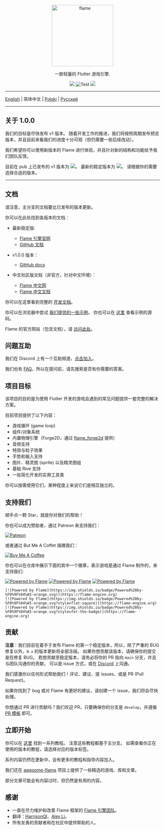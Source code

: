 <p align="center">
  <a href="https://flame-engine.org">
    <img alt="flame" width="200px" src="https://user-images.githubusercontent.com/6718144/101553774-3bc7b000-39ad-11eb-8a6a-de2daa31bd64.png">
  </a>
</p>

<p align="center">
一款轻量的 Flutter 游戏引擎.
</p>

<p align="center">
  <a title="Pub" href="https://pub.dartlang.org/packages/flame" ><img src="https://img.shields.io/pub/v/flame.svg?style=popout" /></a> <img src="https://github.com/flame-engine/flame/workflows/Test/badge.svg?branch=master&event=push" alt="Test" /> <a title="Discord" href="https://discord.gg/pxrBmy4" ><img src="https://img.shields.io/discord/509714518008528896.svg" /></a>
</p>

---

[English](/README.md) | 简体中文 | [Polski](/i18n/README-PL.md) | [Русский](/i18n/README-RU.md)

---

## 关于 1.0.0

我们的目标是尽快发布 v1 版本。
随着开发工作的推进，我们将按照周期发布预览版本，并且目前来看我们的进度十分可观（但仍需要一些后续改动）。

我们希望你可以使用新版本的 Flame 进行体验，并且针对新的结构和功能给予我们团队反馈。

目前在 pub 上已发布的 v1 版本为
<a title="Pub" href="https://pub.flutter-io.cn/packages/flame" ><img src="https://img.shields.io/pub/v/flame.svg?style=popout&include_prereleases" /></a>。
最新的稳定版本为
<a title="Pub" href="https://pub.flutter-io.cn/packages/flame" ><img src="https://img.shields.io/pub/v/flame.svg?style=popout" /></a>。
请根据你的需要选择合适的版本。

---

## 文档

请注意，主分支的文档要比已发布的版本更新。

你可以在此处找到各版本的文档：
- 最新稳定版: 
    - [Flame 引擎官网](https://flame-engine.org/)
    - [GitHub 文档](https://github.com/flame-engine/flame/tree/master-v0.x/doc)

- v1.0.0 版本：
    - [GitHub docs](https://github.com/flame-engine/flame/tree/1.0.0-releasecandidate.11/doc)

- 中文社区版文档（非官方，针对中文环境）：
    - [Flame 中文网](https://www.flame-cn.com/)
    - [Flame 中文文档](https://docs.flame-cn.com/)

你可以在这里看到完整的 [开发文档](doc/README.md)。

你可以在浏览器中尝试 [我们提供的一些示例](https://flame-engine.github.io/flame/)。
你也可以在 [这里](https://github.com/flame-engine/flame/tree/main/examples) 查看示例的源码。

Flame 的官方网站（包含文档），请 [访问此处](https://flame-engine.org/)。

## 问题互助

我们在 Discord 上有一个互助频道，[点击加入](https://discord.gg/pxrBmy4)。

我们也有 [FAQ](FAQ.md)，所以在提问前，请先搜索是否有你需要的答案。

## 项目目标

该项目的目的是为使用 Flutter 开发的游戏会遇到的常见问题提供一套完整的解决方案。

目前项目提供了以下内容：
- 游戏循环 (game loop)
- 组件/对象系统
- 内置物理引擎（Forge2D，通过 [flame_forge2d](https://github.com/flame-engine/flame_Forge2D) 提供）
- 音频支持
- 特效与粒子效果
- 手势和输入支持
- 图片、精灵图 (sprite) 以及精灵图组
- 基础 Rive 支持
- 一些简化开发的实用工具类

你可以按需使用它们，某种程度上来说它们是相互独立的。

## 支持我们

顺手点一颗 Star，就是你对我们的帮助！

你也可以成为赞助者，通过 Patreon 来支持我们：

[![Patreon](https://c5.patreon.com/external/logo/become_a_patron_button.png)](https://www.patreon.com/fireslime)

或者通过 But Me A Coffet 捐赠我们：

[![Buy Me A Coffee](https://user-images.githubusercontent.com/835641/60540201-fcd7fa00-9ce4-11e9-87ec-1e98568e9f58.png)](https://www.buymeacoffee.com/fireslime)

你也可以在仓库中展示下面的其中一个徽章，表示游戏是通过 Flame 制作的，来支持我们:

[![Powered by Flame](https://img.shields.io/badge/Powered%20by-%F0%9F%94%A5-orange.svg)](https://flame-engine.org)
[![Powered by Flame](https://img.shields.io/badge/Powered%20by-%F0%9F%94%A5-orange.svg?style=flat-square)](https://flame-engine.org)
[![Powered by Flame](https://img.shields.io/badge/Powered%20by-%F0%9F%94%A5-orange.svg?style=for-the-badge)](https://flame-engine.org)

```
[![Powered by Flame](https://img.shields.io/badge/Powered%20by-%F0%9F%94%A5-orange.svg)](https://flame-engine.org)
[![Powered by Flame](https://img.shields.io/badge/Powered%20by-%F0%9F%94%A5-orange.svg?style=flat-square)](https://flame-engine.org)
[![Powered by Flame](https://img.shields.io/badge/Powered%20by-%F0%9F%94%A5-orange.svg?style=for-the-badge)](https://flame-engine.org)
```

## 贡献

**注意**：我们目前在着手于发布 Flame 的第一个稳定版本，所以，除了严重的 BUG 修复以外，`0.x` 的版本更新将全部冻结。
如果你想贡献该版本，请确保你的提交是在修复 BUG。
若想贡献至稳定版本，请务必将你的 PR 指向 `main` 分支，并且与团队沟通你的贡献，
可以是 issue 方式，或在 [Discord](https://discord.gg/pxrBmy4) 上沟通。

我们感激你以任何形式帮助我们！评论、建议、提 issues、或是 PR (Pull Request)。

如果你找到了 bug 或对 Flame 有更好的建议，请创建一个 issue，我们将会尽快处理。

你想通过 PR 进行贡献吗？我们欢迎 PR，只要确保你的分支是 `develop`，并遵循 [PR 模板](.github/pull_request_template.md) 即可。

## 立即开始

你可以在 [这里](./tutorials) 找到一系列教程。
注意这些教程都基于主分支。
如需查看你正在使用的版本的教程，请选择对应的版本标签。

系列内容仍然在更新中，会有更多的教程和指导内容加入。

我们还在 [awesome-flame](https://github.com/flame-engine/awesome-flame) 项目上提供了一些精选的游戏、库和文章。

部分文章可能会有内容过时，但仍然是有用的内容。

## 感谢

 * 一直在尽力维护和改善 Flame 框架的 [Flame 引擎团队](https://github.com/orgs/flame-engine/people)。
 * 翻译：[HarrisonQI](https://github.com/HarrisonQi)、[Alex Li](https://github.com/AlexV525)。
 * 所有友善的贡献者和在社区中提供帮助的人。

